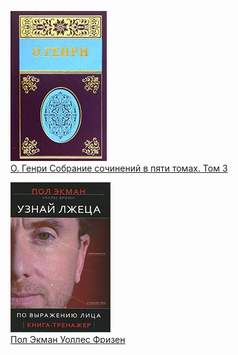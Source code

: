 ![](О.%20Генри%20Собрание%20сочинений%20в%20пяти%20томах.%20Том%203.jpg)  
[О. Генри Собрание сочинений в пяти томах. Том 3](О.%20Генри%20Собрание%20сочинений%20в%20пяти%20томах.%20Том%203.md)

![](Пол%20Экман%20Уоллес%20Фризен.jpg)  
[Пол Экман Уоллес Фризен](Пол%20Экман%20Уоллес%20Фризен.md)
